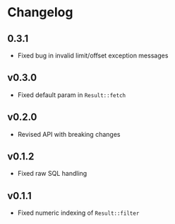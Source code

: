 # Changelog

## 0.3.1

- Fixed bug in invalid limit/offset exception messages

## v0.3.0

- Fixed default param in `Result::fetch`

## v0.2.0

- Revised API with breaking changes

## v0.1.2

- Fixed raw SQL handling

## v0.1.1

- Fixed numeric indexing of `Result::filter`
